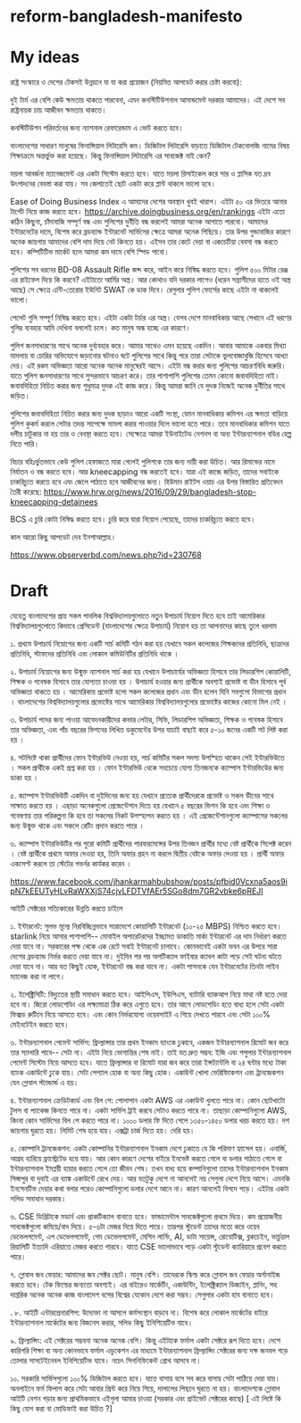 # reform-bangladesh-manifesto

# My ideas 

রাষ্ট্র সংস্কারে ও দেশের টেকসই উন্নয়নে যা যা করা প্রয়োজন (নিয়মিত আপডেট করার চেষ্টা করবো):

দুই টার্ম এর বেশি কেউ ক্ষমতায় থাকতে পারবেনা, এমন কনস্টিটিউশনাল আমান্ডমেন্ট দরকার আমাদের। এই দেশে সব রাষ্ট্রনায়ক চায় আজীবন ক্ষমতায় থাকতে।

কনস্টিটিউশন পরিবর্তনের জন্য ন্যাশনাল রেফারেন্ডাম এ ভোট করতে হবে। 

বাংলাদেশের সাধারণ মানুষের ফিনান্সিয়াল লিটারেসি কম। ডিজিটাল লিটারেসি বাড়াতে ডিজিটাল টেকনোলজি নামের বিষয় শিক্ষাক্রমে অন্তর্ভুক্ত করা হয়েছে। কিন্তু ফিনান্সিয়াল লিটারেসি এর সাবজেক্ট নাই কেন?

ময়লা আবর্জনা ম্যানেজমেন্ট এর একটা সিস্টেম করতে হবে। যাতে ময়লা রিসাইকেল করে সার ও প্লাসিক যত দ্রব উৎপাদনের বেবস্তা করা যায়। সব জেলাতেই ছোট একটা করে প্লান্ট থাকলে ভালো হবে। 

Ease of Doing Business Index এ আমাদের দেশের অবস্থান খুবই খারাপ। এইটা ৫০ এর ভিতরে আনার টার্গেট নিয়ে কাজ করতে হবে।
https://archive.doingbusiness.org/en/rankings এইটা এতো কঠিন কিছুনা, চাঁদাবাজি সম্পূর্ণ বন্ধ এবং পুলিশের দুর্নীতি বন্ধ করলেই আমরা অনেক আগাতে পারবো। 
আমাদের ইন্টারনেটের দামে, বিশেষ করে ব্রডব্যান্ড ইন্টারনেট সার্ভিসের ক্ষেত্রে আমরা অনেক পিছিয়ে। তার উপর গুন্ডাবাজির কারণে অনেক জায়গায় আমাদের বেশি দাম দিয়ে নেট কিনতে হয়। এইসব তার কেটে দেয়া বা একচেটিয়া বেবসা বন্ধ করতে হবে। কম্পিটিটিভ মার্কেট হলে আমরা কম দামে বেশি স্পিড পাবো। 

পুলিশের সব ধরনের BD-08 Assault Rifle জব্দ করে, আইন করে নিষিদ্ধ করতে হবে। পুলিশ ৫০০ মিটার রেঞ্জ এর রাইফেল দিয়ে কি করবে? এইটাতো আর্মির অস্ত্র। আর কোথাও যদি দরকার লাগেও (ধরেন সন্ত্রাসীদের হাতে ওই অস্ত্র আছে) সে ক্ষেত্রে এন্টি-তেরোর ইউনিট SWAT কে ডাক দিবে। রেগুলার পুলিশ ফোর্সের কাছে এইটা না থাকলেই ভালো। 

পেলেট গুলি সম্পূর্ণ নিষিদ্ধ করতে হবে। এইটা একটা টর্চার এর অস্ত্র। যেসব দেশে মানবাধিকার আছে  সেখানে এই ধরণের গুলির ব্যবহার আমি  দেখিনা বললেই চলে। কত মানুষ অন্ধ হচ্ছে এর কারণে। 

পুলিশ জনসাধারণের সাথে অনেক দুর্ব্যবহার করে। আমার সাথেও এমন হয়েছে একদিন। আবার আমাকে একবার মিথ্যা মামলায় বা চোরির অভিযোগে জড়ানোর ঘটনাও ঘটে পুলিশের সাথে কিন্তু পরে তারা সেটাকে ভুলবোজাবুজি হিসেবে আখ্যা দেয়। এই রকম অভিজ্ঞতা আরো অনেক অনেক মানুষেরই আসে। এইটা বন্ধ করার জন্য পুলিশের আচরণবিধি জরুরি। যাতে পুলিশ জনসাধারণের সাথে সুন্দরভাবে আচরণ করে। তার পাশাপাশি পুলিশের তেমন কোনো জবাবদিহিতা নাই। জবাবদিহিতা নিচিত করার জন্য শুধুমাত্র দুদক এই কাজ করে। কিন্তু আমরা জানি যে দুদক নিজেই অনেক দুর্নীতির সাথে জড়িত। 

পুলিশের জবাবদিহিতা নিচিত করার জন্য দুদক ছাড়াও আরো একটি সংস্থা, যেমন মানবাধিকার কমিশন এর ক্ষমতা বাড়িয়ে পুলিশ কুকর্ম করলে সেটার তদন্ত সাপেক্ষে মামলা করার পাওয়ার দিলে ভালো হতে পারে। তবে মানবাধিকার কমিশন যাতে দলীয় চাটুকার না হয় তার ও বেবস্থা করতে হবে। সেক্ষেত্রে আমরা ইউনাইটেড নেশনস বা অন্য ইন্টারন্যাশনাল বডির হেল্প নিতে পারি। 

বিচার বহিঃর্ভুতভাবে কেউ পুলিশ হেফাজতে মারা গেলেই পুলিশকে তার জন্য দায়ী করা উচিত। আর রিমান্ডের নামে নির্যাতন ও বন্ধ করতে হবে। আর kneecapping বন্ধ করতেই হবে। যারা এই কাজে জড়িত, তাদের সবাইকে চাকরিচ্যুত করতে হবে এবং জেলে পাঠাতে হবে আজীবনের জন্য। হিউমান রাইটস ওয়াচ এর উপর বিস্তারিত প্রতিবেদন তৈরী করেছে:
https://www.hrw.org/news/2016/09/29/bangladesh-stop-kneecapping-detainees 

BCS এ চুরি কোটা নিষিদ্ধ করতে হবে। চুরি করে যারা নিয়োগ পেয়েছে, তাদের চাকরিচ্যুত করতে হবে। 

কাল আরো কিছু আপডেট দেব ইনশাআল্লাহ।

https://www.observerbd.com/news.php?id=230768 

# Draft

যেহেতু বাংলাদেশের প্রায় সকল পাবলিক বিশ্ববিদ্যালয়গুলোতে নতুন উপাচার্য নিয়োগ দিতে হবে তাই আমেরিকার বিশ্ববিদ্যালয়গুলোতে কিভাবে প্রেসিডেন্ট (বাংলাদেশের ক্ষেত্রে উপাচার্য) নিয়োগ হয় তা আপনাদের কাছে তুলে ধরলাম 

১.  প্রথমে উপাচার্য নিয়োগের জন্য একটি সার্চ কমিটি গঠন করা হয় যেখানে সকল কলেজের শিক্ষকদের প্রতিনিধি, ছাত্রদের প্রতিনিধি, স্টাফদের প্রতিনিধি এবং লোকাল কমিউনিটির প্রতিনিধি থাকে ।

২. উপাচার্য নিয়োগের জন্য উন্মুক্ত ন্যাশনাল সার্চ করা হয় যেখানে উপাচার্যের অভিজ্ঞতা হিসাবে তার লিডারশিপ কোয়ালিটি, শিক্ষক ও গবেষক হিসাবে তার যোগ্যতা চাওয়া হয় । উপাচার্য হওয়ার জন্য প্রার্থীকে অবশ্যই প্রভোষ্ট বা ডীন হিসাবে পূর্ব অভিজ্ঞতা থাকতে হয় । আমেরিকায় প্রভোষ্ট হলো সকল কলেজের প্রধান এবং ডীন হলেন যিনি সবগুলো বিভাগের প্রধান । বাংলাদেশের বিশ্ববিদ্যালয়গুলোর  প্রভোষ্টের সাথে আমেরিকার বিশ্ববিদ্যালয়গুলোর প্রভোষ্টের কাজের কোনো মিল নেই ।

৩. উপাচার্য পদের জন্য পাওয়া আবেদনকারীদের কভার লেটার, সিভি, লিডারশিপ অভিজ্ঞতা, শিক্ষক ও গবেষক হিসাবে তার অভিজ্ঞতা, এবং পাঁচ বছরের ভিশনের লিখিত ডকুমেন্টের  উপর যাচাই বাছাই করে ৫-১০ জনের একটি সট লিষ্ট করা হয় ।

৪. সটলিষ্টে থাকা প্রার্থীদের ফোন ইন্টারভিউ নেওয়া হয়, সার্চ কমিটির সকল সদস্য উপস্হিত থাকেন সেই ইন্টারভিউতে । সকল প্রার্থীকে একই প্রশ্ন করা হয় । ফোন ইন্টারভিউ থেকে সবচেয়ে যোগ্য তিনজনকে ক্যাম্পাস ইন্টারভিউের জন্য ডাকা হয় ।

৫.  ক্যাম্পাস ইন্টারভিউটি একদিন বা দুইদিনের জন্য হয় যেখানে প্রত্যেক প্রার্থীদেরকে প্রভোষ্ট  ও  সকল ডীনের  সাথে সাক্ষাত করতে হয় । এছাড়া অনেকগুলো প্রেজেন্টেশান দিতে হয় যেখানে ৫ বছরের ভিশন কি হবে এবং শিক্ষা ও গবেষণায় তার পরিকল্পনা কি হবে তা সকলের নিকট উপস্হাপন করতে হয় ।  এই প্রেজেন্টেশানগুলো ক্যাম্পাসের সকলের জন্য উন্মুক্ত থাকে এবং সকলে রেটিং প্রদান করতে পারে ।

৬.  ক্যাম্পাস ইন্টারভিউটির পর পুরো কমিটি প্রার্থীদের পারফরমেন্সের উপর তিনজন প্রার্থীর মধ্যে বেষ্ট প্রার্থীকে সিলেক্ট করেন ।  বেষ্ট প্রার্থীকে প্রথমে অফার দেওয়া হয়, তিনি অফার গ্রহন না করলে দ্বিতীয় বেষ্টকে অফার দেওয়া হয় । প্রার্থী অফার একসেপ্ট করলে তা স্টেটের গভর্নর কার্যকর করেন ।


https://www.facebook.com/jhankarmahbubshow/posts/pfbid0Vcxna5aos9ipN7kEEUTyHLvRaWXXjS74cjvLFDTVfAEr5SGo8dm7GR2vbke6pREJl

আইটি সেক্টরের সত্যিকারের উন্নতি করতে চাইলে 

১. ইন্টারনেট: সুলভ মূল্যে নিরবিচ্ছিন্নভাবে সারাদেশে কোয়ালিটি ইন্টারনেট (১০-২৫ MBPS) নিশ্চিত করতে হবে। starlink নিয়ে আসার পাশাপাশি-- মোবাইল অপারেটরদের ইচ্ছামত ডাকাতি মার্কা ইন্টারনেট এর দাম নির্ধারণ করতে দেয়া যাবে না। সরকারের পক্ষ থেকে এক রেটে সবাই ইন্টারনেট চালাবে। কোনভাবেই একটা ভবন এর উপরে সারা দেশের ব্রডব্যান্ড নির্ভর করতে দেয়া যাবে না। দুইদিন পর পর অপটিক্যাল ফাইবার ক্যাবল কাটা পড়ে সেই ঘটনা ঘটতে দেয়া যাবে না। আর যত কিছুই হোক, ইন্টারনেট বন্ধ করা যাবে না। একটা পাসনকে যেন ইন্টারনেটের তিনটা লাইন ম্যানেজ করা না লাগে।

২. ইলেক্ট্রিসিটি: বিদ্যুতের স্থায়ী সমাধান করতে হবে। আইপিএস, ইউপিএস, ব্যাটারি ব্যাকআপ নিয়ে মাথা নষ্ট হতে দেয়া হবে না। জিরো লোডশেডিং এর লক্ষ্যমাত্রা ঠিক করে এগুতে হবে। তার আগে লোডশেডিং হতে বাধ্য হলে সেটা একটা ফিক্সড রুটিনে নিয়ে আসতে হবে। এবং কোন নির্ভরযোগ্য ওয়েবসাইট এ গিয়ে দেখতে পারবে এবং সেটা ১০০% মেইনটেইন করতে হবে। 

৩. ইন্টারন্যাশনাল পেমেন্ট সার্ভিস: ফ্রিল্যান্সার তার প্রথম ইনকাম ব্যাংকে ঢুকাবে, একজন ইন্টারন্যাশনাল রিমোট জব করে তার স্যালারি পাবে-- সেটা না। এইটা নিয়ে ভোগান্তির শেষ নাই। তাই যত দ্রুত সম্ভব: ইজি এবং পপুলার ইন্টারন্যাশনাল পেমেন্ট সিস্টেম নিয়ে আসতে হবে। যাতে ফ্রিল্যান্সার বা রিমোট যারা জব করে তারা ইন্সট্যান্টলি বা ২৪ ঘন্টার মধ্যে টাকা ব্যাংক একাউন্টে ঢুকে যায়। সেটা পেপ্যাল হোক বা অন্য কিছু হোক। একাউন্ট খোলা ভেরিফিকেশন এবং ট্রানজেকশন যেন গ্লোবাল স্ট্যান্ডার্ন্ড এ হয়। 

৪. ইন্টারন্যাশনাল ক্রেডিটকার্ড এবং বিল পে: পোলাপান একটা AWS এর একাউন্ট খুলতে পারে না। কোন ছোটখাটো টুলস বা প্যাকেজ কিনতে পারে না। একটা সার্ভিস ট্রাই করবে সেটাও করতে পারে না। তাছাড়া কোম্পানিগুলো AWS, কিংবা কোন সার্ভিসের বিল পে করতে পারে না। ১০০০ ডলার ফি দিতে গেলে ১৩৫০-১৪৫০ ডলার খরচ করতে হয়। দশ জায়গায় ঘুরতে হয়। লিমিট শেষ হয়ে যায়। এক্সট্রা চার্জ দিতে হয়। দেরি  হয়। 

৫. কোম্পানি ট্রানজেকশন: একটা কোম্পানির ইন্টারন্যাশনাল ইনকাম দেশে ঢুকাতে যে কি পরিমাণ হ্যাসেল হয়। এনার্জি, আগ্রহ হারিয়ে ফ্রাস্ট্রেটেড হয়ে যায়। আর কোন কারণে দেশের বাইরে ইনভেষ্ট করতে গেলে বা ডলার পাঠাতে গেলে বা ইন্টারন্যাশনাল ইমপ্লয়ী হায়ার করতে গেলে তো জীবন শেষ। তখন বাধ্য হয়ে কম্পানিগুলো তাদের ইন্টারন্যাশনাল ইনকাম সিঙ্গাপুর বা দুবাই এর ব্যাঙ্ক একাউন্টে রেখে দেয়। আর যতটুকু দেশে না আনলেই নয় সেগুলা দেশে নিয়ে আসে। এমনকি ইনসেনটিভ দেয়ার কথা বলার পরেও কোম্পানিগুলো ডলার দেশে আনে না। কারণ আনলেই বিপদে পড়ে। এইটার একটা সলিড সমাধান দরকার। 

৬. CSE ডিগ্রিটাকে মডার্ন এবং প্রাকটিক্যাল বানাতে হবে। ফান্ডামেন্টাল সাবজেক্টগুলো প্রথমে দিয়ে। কম প্রয়োজনীয় সাবজেক্টগুলো কমিয়ে/বাদ দিয়ে।  ৫-৬টা মেজর দিয়ে দিতে পারে। তারপর স্টুডেন্ট তাদের মতো করে ওয়েব ডেভেলপমেন্ট, এপ ডেভেলপমেন্ট, গেম ডেভেলপমেন্ট, মেশিন লার্নিং, AI, ডাটা সায়েন্স, রোবোটিক্স, ব্লকচেইন, ভার্চুয়াল রিয়ালিটি ইত্যাদি এরিয়াতে মেজর করতে পারবে। যাতে CSE ভালোভাবে পড়ে একটা স্টুডেন্ট ক্যারিয়ারে প্রবেশ করতে পারে। 


৭. গ্লোবাল জব ফেয়ার: আমাদের জব সেক্টর ছোট। মানুষ বেশি। তাদেরকে স্কিল্ড করে গ্লোবাল জব ফেয়ার অর্গানাইজ করতে হবে। টেক ফিল্ডের জন্যতো অবশ্যই। এর বাইরেও মার্কেটিং, একাউন্টিং, ইলেক্ট্রিক্যাল ডিজাইন, প্লানিং, সহ দাপ্তরিক অনেক অনেক কাজ বাংলাদেশ বসের বিশ্বের যেকোন দেশে করা সম্ভব। সেগুলার একটা হাব বানাতে হবে। 

.
৮. আইটি এন্টারপ্রেনারশিপ: উদ্যেক্তা না আসলে কর্মসংস্থান বাড়বে না। বিশেষ করে লোকাল মার্কেটের বাইরে ইন্টারন্যাশনাল মার্কেটের জন্য বিজনেস করার, সলিড কিছু ইনিশিয়েটিভ যাবে। 

৯. ফ্রিল্যান্সিং: এই সেক্টরের সম্ভবনা অনেক অনেক বেশি। কিন্তু এইটাকে ফর্মাল একটা সেক্টরে রূপ দিতে হবে। দেশে কারিগরি শিক্ষা বা অন্য কোনভাবে ফর্মাল এডুকেশন এর মাধ্যমে ইন্টারন্যাশনাল ফ্রিল্যান্সিং সেক্টরের জন্য দক্ষ জনবল গড়ে তোলার সাসটেইনেবল ইনিশিয়েটিভ যাবে। নচেৎ সিগনিফিকেন্ট গ্রোথ আসবে না। 

১০. সরকারি সার্ভিসগুলো ১০০% ডিজিটাল করতে হবে। যাতে বাসায় বসে সব করে বাসায় সেটা পাঠিয়ে দেয়া যায়। অনলাইনে ফর্ম ফিলাপ করে সেটা আবার প্রিন্ট করে নিয়ে গিয়ে, দালালের পিছনে ঘুরতে না হয়। 
বাংলাদেশকে গ্লোবাল আইটি নেশন গড়ার জন্য প্রাথমিকভাবে এইগুলা আমার চাওয়া (সরকার এবং প্রাইভেট সেক্টরের কাছে) 
[ এই লিষ্টে কি কিছু যোগ করা বা মোডিফাই করা উচিত ?]

